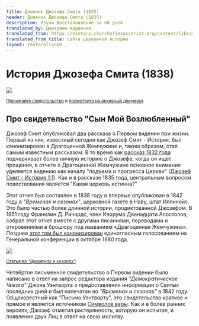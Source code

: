 ```yaml
---
title: Дневник Джозефа Смита (1835)
header: Дневник Джозефа Смита (1835)
description: Изучи Восстановление за 60 дней
translated_by: Дмитрием Кириенко
translated_from: https://history.churchofjesuschrist.org/content/library/joseph-smith-history-1838?lang=eng
translated_from_title: сайта церковной истории
layout: restoration60
---
```


# История Джозефа Смита (1838)

![](https://assets.ldscdn.org/96/f6/96f66209ad31b1f6f5c4ce673b539ac40a18f329/5c8d2149db27b08d75ca17093977b7f016dc945b.jpeg)

<small>[Прочитайте свидетельство](https://www.churchofjesuschrist.org/study/scriptures/pgp/js-h/1.5-20?lang=rus#4) и [посмотрите на архивный документ](https://catalog.churchofjesuschrist.org/assets?id=777118c9-9529-4cb1-823d-36833959ec1f&crate=0&index=0&lang=eng).</small>

## Про свидетельство "Сын Мой Возлюбленный"

Джозеф Смит опубликовал два рассказа о Первом видении при жизни. Первый из них, известный сегодня как Джозеф Смит - История, был канонизирован в Драгоценной Жемчужине и, таким образом, стал самым известным рассказом. В то время как [рассказ 1832 года](https://www.churchofjesuschrist.org/study/manual/first-vision-accounts/1832-account?lang=rus) подчеркивает более личную историю о Джозефе, когда он ищет прощения, в отчете о Драгоценной Жемчужине основное внимание уделяется видению как началу "подъема и прогресса Церкви" ([Джозеф Смит - История 1:1](https://www.churchofjesuschrist.org/study/scriptures/pgp/js-h/1.1-1?lang=rus#1)). Как и в рассказе 1835 года, центральным вопросом повествования является "Какая церковь истинна?"

Этот отчет был составлен в 1838 году и впервые опубликован в 1842 году в _"Временах и сезонах"_, церковной газете в Наву, штат Иллинойс. Это было частью более длинной истории, продиктованной Джозефом. В 1851 году Франклин Д. Ричардс, член Кворума Двенадцати Апостолов, собрал этот отчет вместе с другими писаниями, переводами и откровениями в брошюру под названием «Драгоценная Жемчужина». Позднее [этот том был канонизирован](https://www.churchofjesuschrist.org/study/scriptures/pgp?lang=rus) единогласным голосованием на Генеральной конференции в октябре 1880 года.

![](https://assets.ldscdn.org/fc/8a/fc8a90f909b0140203735125862ab2df58d296b5/times_and_seasons.jpeg)

<small>[Статья во _"Временах и сезонах"_](https://catalog.churchofjesuschrist.org/assets?id=f327c95d-f2b8-447b-8342-5ac930825a64&crate=0&index=3&lang=eng).</small>

Четвёртое письменное свидетельство о Первом видении было написано в ответ на запрос редактора издания _"Демократическое Чикаго"_ Джона Уэнтворта о предоставлении информации о Святых последних дней и был напечатан во _"Временах и сезонах"_ в 1842 году. Общеизвестный как "Письмо Уэнтворту", это свидетельство краткое и прямое и является источником [Символов веры](https://www.churchofjesuschrist.org/study/scriptures/pgp/a-of-f/1?lang=rus). Как и в более ранних версиях, Джозеф отметил растерянность, которую он испытал, и появление двух Лиц в ответ на свою молитву.